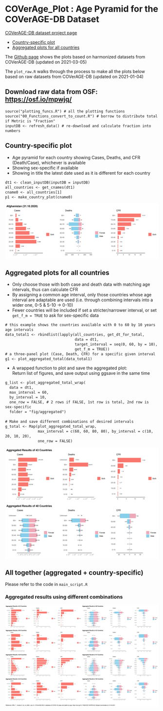 # COVerAge_Plot : Age Pyramid for the COVerAGE-DB Dataset

[COVerAGE-DB dataset project page](https://github.com/timriffe/covid_age)

- [Country-specific plot](https://github.com/liuyanguu/COVerAge_Plot/blob/master/README.md#country-specific-plot)
- [Aggregated plots for all countries](https://github.com/liuyanguu/COVerAge_Plot/blob/master/README.md#aggregated-plots-for-all-countries)

The [Github page](https://liuyanguu.github.io/COVerAge_Plot/index.html) shows the plots based on harmonized datasets from COVerAGE-DB (updated on 2021-03-05)  

The `plot_raw.R` walks through the process to make all the plots below based on raw datasets from COVerAGE-DB (updated on 2021-01-04)

## Download raw data from OSF: https://osf.io/mpwjq/
```{r}
source("plotting_funcs.R") # all the plotting functions
source("00_Functions_convert_to_count.R") # borrow to distribute total if Metric is "Fraction"
inputDB <- refresh_data() # re-download and calculate fraction into numbers 
```

## Country-specific plot 
* Age pyramid for each country showing Cases, Deaths, and CFR (Death/Case), whichever is available
* Showing sex-specific if available
* Showing in title the latest date used as it is different for each country
```{r}
dt1 <- clean_inputDB(inputDB = inputDB)
all_countries <- get_cnames(dt1)
cname0 <- all_countries[1]
p1 <- make_country_plot(cname0)
```
![Afghanistan](fig/country/Afghanistan.png)


## Aggregated plots for all countries 
* Only choose those with both case and death data with matching age intervals, thus can calculate CFR
* By assigning a common age interval, only those countries whose age interval are adaptable are used (i.e. through combining intervals into a wider one, 0-5 & 5-10 -> 0-10) 
* Fewer countries will be included if set a stricter/narrower interval, or set `get_f_m = TRUE` to ask for sex-specific data
```{r}
# this example shows the countries available with 0 to 60 by 10 years age intervals
data_total1 <- rbindlist(lapply(all_countries, get_dt_for_total, 
                                data = dt1,
                                target_interval = seq(0, 60, by = 10),
                                get_f_m = TRUE))
# a three-panel plot (Case, Death, CFR) for a specific given interval
g1 <- plot_aggregated_total(data_total1)
```
* A wrapped function to plot and save the aggregated plot:  
Return list of figures, and save output using ggsave in the same time   
```{r}
g_list <- plot_aggregated_total_wrap(
  data = dt1, 
  max_interval = 60, 
  by_interval = 10,
  one_row = FALSE, # 2 rows if FALSE, 1st row is total, 2nd row is sex-specific
  folder = "fig/aggregated")

# Make and save different combinations of desired intervals
g_total <- Map(plot_aggregated_total_wrap, 
               max_interval = c(60, 60, 80, 80), by_interval = c(10, 20, 10, 20),
               one_row = FALSE)
```
![Aggregated_plot_0to60_by10_2rows](fig/aggregated/Aggregated_plot_0to60_by10_2rows.png)

## All together (aggregated + country-specific)
Please refer to the code in `main_script.R`

### Aggregated results using different combinations  
![MPIDR_aggregated](fig/MPIDR_aggregated.png)
